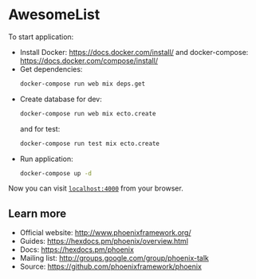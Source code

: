 # AwesomeList

To start application:

  * Install Docker: https://docs.docker.com/install/ and docker-compose: https://docs.docker.com/compose/install/
  * Get dependencies:
    ```sh
    docker-compose run web mix deps.get
    ```
  * Create database for dev:
    ```sh
    docker-compose run web mix ecto.create
    ```
    and for test:
    ```sh
    docker-compose run test mix ecto.create
    ```
  * Run application: 
    ```sh
    docker-compose up -d
    ```

Now you can visit [`localhost:4000`](http://localhost:4000) from your browser.

## Learn more

  * Official website: http://www.phoenixframework.org/
  * Guides: https://hexdocs.pm/phoenix/overview.html
  * Docs: https://hexdocs.pm/phoenix
  * Mailing list: http://groups.google.com/group/phoenix-talk
  * Source: https://github.com/phoenixframework/phoenix
